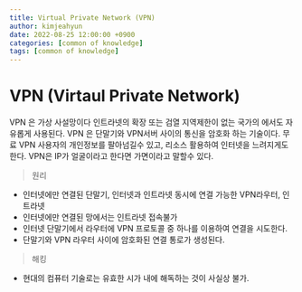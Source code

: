 ```yaml
---
title: Virtual Private Network (VPN)
author: kimjeahyun
date: 2022-08-25 12:00:00 +0900
categories: [common of knowledge]
tags: [common of knowledge]
---
```


# VPN (Virtaul Private Network)

VPN 은 가상 사설망이다 인트라넷의 확장 또는 검열 지역제한이 없는 국가의 에서도 자유롭게 사용된다. 
VPN 은 단말기와 VPN서버 사이의 통신을 암호화 하는 기술이다.  무료 VPN 사용자의 개인정보를 팔아넘길수 있고, 리소스 활용하여 인터넷을 느려지게도 한다. VPN은 IP가 얼굴이라고 한다면 가면이라고 말할수 있다.


>원리

-   인터넷에만 연결된 단말기, 인터넷과 인트라넷 동시에 연결 가능한 VPN라우터, 인트라넷
-   인터넷에만 연결된 망에서는 인트라넷 접속불가 
-   인터넷 단말기에서 라우터에 VPN 프로토콜 중 하나를 이용하여 연결을 시도한다. 
-   단말기와 VPN 라우터 사이에 암호화된 연결 통로가 생성된다.

>해킹

-   현대의 컴퓨터 기술로는 유효한 시가 내에 해독하는 것이 사실상 불가.

